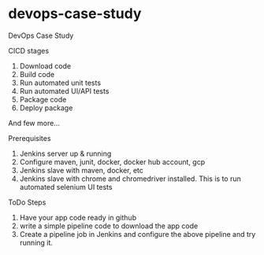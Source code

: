 # devops-case-study
DevOps Case Study


CICD stages
1. Download code
2. Build code
3. Run automated unit tests
4. Run automated UI/API tests
5. Package code
6. Deploy package

And few more...


Prerequisites
1. Jenkins server up & running
  2. Configure maven, junit, docker, docker hub account, gcp
3. Jenkins slave with maven, docker, etc
4. Jenkins slave with chrome and chromedriver installed. This is to run automated selenium UI tests


ToDo Steps
1. Have your app code ready in github
2. write a simple pipeline code to download the app code
3. Create a pipeline job in Jenkins and configure the above pipeline and try running it.
